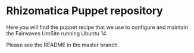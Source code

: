 # Rhizomatica Puppet repository

Here you will find the puppet recipe that we use to configure and maintain the Fairwaves UmSite running Ubuntu 14.

Please see the README in the master branch.


